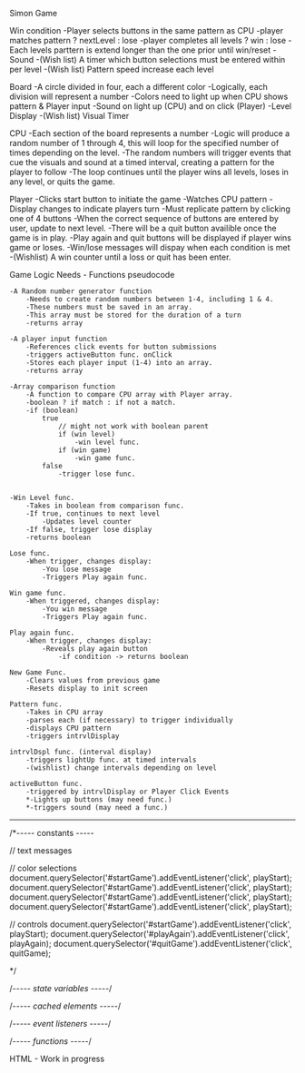 Simon Game

Win condition
    -Player selects buttons in the same pattern as CPU
    -player matches pattern ? nextLevel : lose
    -player completes all levels ? win : lose 
    -Each levels parttern is extend longer than the one prior
    until win/reset
    -Sound
    -(Wish list) A timer which button selections must be entered within per level
    -(Wish list) Pattern speed increase each level

Board
    -A circle divided in four, each a different color
    -Logically, each division will represent a number
    -Colors need to light up when CPU shows pattern & Player input
    -Sound on light up (CPU) and on click (Player)
    -Level Display
    -(Wish list) Visual Timer

CPU
    -Each section of the board represents a number
    -Logic will produce a random number of 1 through 4,
        this will loop for the specified number of times
        depending on the level.
    -The random numbers will trigger events that cue the visuals
        and sound at a timed interval, creating a pattern for the
         player to follow
    -The loop continues until the player wins all levels, loses in any level,
    or quits the game.

Player
    -Clicks start button to initiate the game
    -Watches CPU pattern
    -Display changes to indicate players turn
    -Must replicate pattern by clicking one of 4 buttons
    -When the correct sequence of buttons are entered by user,
        update to next level.
    -There will be a quit button availible once the game is in play.
    -Play again and quit buttons will be displayed if player wins game or loses. 
    -Win/lose messages will dispay when each condition is met
    -(Wishlist) A win counter until a loss or quit has been enter.
    

Game Logic Needs - Functions pseudocode

    -A Random number generator function
        -Needs to create random numbers between 1-4, including 1 & 4.
        -These numbers must be saved in an array.
        -This array must be stored for the duration of a turn
        -returns array

    -A player input function
        -References click events for button submissions
        -triggers activeButton func. onClick
        -Stores each player input (1-4) into an array.
        -returns array

    -Array comparison function
        -A function to compare CPU array with Player array.
        -boolean ? if match : if not a match.
        -if (boolean)
            true
                // might not work with boolean parent
                if (win level)
                    -win level func.
                if (win game)
                    -win game func.
            false
                -trigger lose func.
            
    
    -Win Level func.
        -Takes in boolean from comparison func.
        -If true, continues to next level
            -Updates level counter
        -If false, trigger lose display
        -returns boolean

    Lose func.
        -When trigger, changes display:
            -You lose message
            -Triggers Play again func.

    Win game func.
        -When triggered, changes display:
            -You win message
            -Triggers Play again func.

    Play again func.
        -When trigger, changes display:
            -Reveals play again button
                -if condition -> returns boolean

    New Game Func.
        -Clears values from previous game
        -Resets display to init screen

    Pattern func.
        -Takes in CPU array
        -parses each (if necessary) to trigger individually
        -displays CPU pattern
        -triggers intrvlDisplay

    intrvlDspl func. (interval display)
        -triggers lightUp func. at timed intervals
        -(wishlist) change intervals depending on level

    activeButton func.
        -triggered by intrvlDisplay or Player Click Events
        *-Lights up buttons (may need func.)
        *-triggers sound (may need a func.)


******************************************************


  /*----- constants -----
  
// text messages


// color selections
document.querySelector('#startGame').addEventListener('click', playStart);
document.querySelector('#startGame').addEventListener('click', playStart);
document.querySelector('#startGame').addEventListener('click', playStart);
document.querySelector('#startGame').addEventListener('click', playStart);

// controls
document.querySelector('#startGame').addEventListener('click', playStart);
document.querySelector('#playAgain').addEventListener('click', playAgain);
document.querySelector('#quitGame').addEventListener('click', quitGame);
  
  
  
  */


  /*----- state variables -----*/


  /*----- cached elements  -----*/


  /*----- event listeners -----*/


/*----- functions -----*/





HTML - Work in progress


